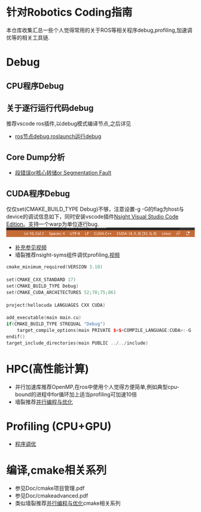 # 针对Robotics Coding指南
本仓库收集汇总一些个人觉得常用的关于ROS等相关程序debug,profiling,加速调优等的相关工具链.
# Debug
## CPU程序Debug
## 关于逐行运行代码debug
推荐vscode ros插件,以debug模式编译节点,之后详见
- [ros节点debug,roslaunch运行debug](debug-support.md)
## Core Dump分析
- [段错误or核心转储or Segmentation Fault](Coredump.md)
## CUDA程序Debug
仅仅set(CMAKE_BUILD_TYPE Debug)不够，注意设置-g -G的flag为host与device的调试信息如下，同时安装vscode插件[Nsight Visual Studio Code Edition](https://github.com/NVIDIA/nsight-vscode-edition.git)。支持一个warp为单位逐行bug.
![thread id注意设置为32的整数倍数](Figures/notes/cudadebug.png)
- [补充参见视频](https://developer.nvidia.com/nsight-visual-studio-code-edition)
- 墙裂推荐nsight-syms组件调优profiling,[视频](https://www.youtube.com/watch?v=kKANP0kL_hk&ab_channel=POPHPC)

```cpp
cmake_minimum_required(VERSION 3.10)

set(CMAKE_CXX_STANDARD 17)
set(CMAKE_BUILD_TYPE Debug)
set(CMAKE_CUDA_ARCHITECTURES 52;70;75;86)

project(hellocuda LANGUAGES CXX CUDA)

add_executable(main main.cu)
if(CMAKE_BUILD_TYPE STREQUAL "Debug")
    target_compile_options(main PRIVATE $<$<COMPILE_LANGUAGE:CUDA>:-G -g>)
endif()
target_include_directories(main PUBLIC ../../include)
```


# HPC(高性能计算)
- 并行加速库推荐OpenMP,在ros中使用个人觉得方便简单,例如典型cpu-bound的进程中for循环加上适当profiling可加速10倍
- 墙裂推荐[并行编程与优化](https://github.com/parallel101/course)
# Profiling (CPU+GPU)
- [程序调优](Profiling.md)


# 编译,cmake相关系列
- 参见Doc/cmake项目管理.pdf
- 参见Doc/cmakeadvanced.pdf
- 类似墙裂推荐[并行编程与优化](https://github.com/parallel101/course)cmake相关系列


